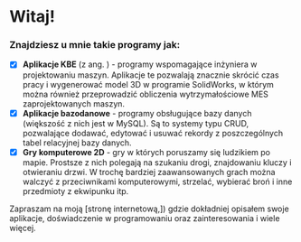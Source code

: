 # Witaj!

### Znajdziesz u mnie takie programy jak:

 - [x] **Aplikacje KBE** (z ang. ) - programy wspomagające inżyniera w projektowaniu maszyn. Aplikacje te pozwalają znacznie skrócić czas pracy i wygenerować model 3D w programie SolidWorks, w którym można również przeprowadzić obliczenia wytrzymałościowe MES zaprojektowanych maszyn. 
 - [x] **Aplikacje bazodanowe** - programy obsługujące bazy danych (większość z nich jest w MySQL).  Są to systemy typu CRUD, pozwalające dodawać, edytować i usuwać rekordy z poszczególnych tabel relacyjnej bazy danych.
 - [x] **Gry komputerowe 2D** - gry w których poruszamy się ludzikiem po mapie. Prostsze z nich polegają na szukaniu drogi, znajdowaniu kluczy i otwieraniu drzwi. W trochę bardziej zaawansowanych grach można walczyć z przeciwnikami komputerowymi, strzelać, wybierać broń i inne przedmioty z ekwipunku itp.

Zapraszam na moją [stronę internetową,]) gdzie dokładniej opisałem swoje aplikacje, doświadczenie w programowaniu oraz zainteresowania i wiele więcej.

